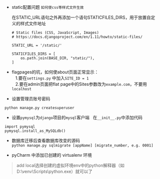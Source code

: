 * static配置问题 `如何使css等样式文件生效`

  在STATIC_URL语句之外再添加一个语句STATICFILES_DIRS，用于放置自定义的样式文件地址
  ```
  # Static files (CSS, JavaScript, Images)
  # https://docs.djangoproject.com/en/1.11/howto/static-files/

  STATIC_URL = '/static/'

  STATICFILES_DIRS = [
      os.path.join(BASE_DIR, "static/"),
  ]
  ```
  
  
* flagpages的坑，如何使about页面正常显示：     
    1.要在`settings.py` 中加入`SITE_ID = 1`      
    2.要在admin页面把flat page中的Sites参数改为`example.com`，不要用`localhost`
    
* 设置管理员账号密码  
```
python manage.py createsuperuser
```
* 设置`pymysql`为`django`项目的`mysql`客户端  
在`__init__.py`中添加代码
```
import pymysql
pymysql.install_as_MySQLdb()
```

* 数据库迁移后查看数据库改变的源码  
`python manage.py sqlmigrate [appName] [migrate_number, e.g. 0001]`

* pyCharm 中添加已创建的 virtualenv 环境  
> add local选择创建的虚拟环境env中的python解释器（如D:\venv\Scripts\python.exe）就可以了
